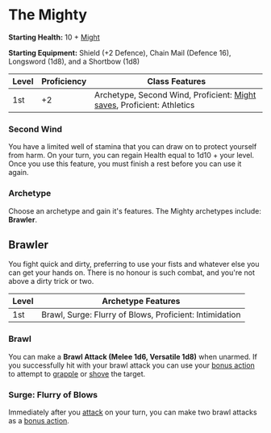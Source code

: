 # The Mighty

**Starting Health:** 10 + [Might](pages/characters/attributes.md?id=might)

**Starting Equipment:** Shield (+2 Defence), Chain Mail (Defence 16), Longsword (1d8), and a Shortbow (1d8)

| Level | Proficiency | Class Features  |
| ----  | ----------- |- |
| 1st   | +2          | Archetype, Second Wind, Proficient: [Might](pages/characters/attributes.md?id=might) [saves](rules/rolling.md?id=saves), Proficient: Athletics |

### Second Wind

You have a limited well of stamina that you can draw on to protect yourself from harm. On your turn, you can regain Health equal to 1d10 + your level. Once you use this feature, you must finish a rest before you can use it again.

### Archetype

Choose an archetype and gain it's features. The Mighty archetypes include: **Brawler**.

## Brawler

You fight quick and dirty, preferring to use your fists and whatever else you can get your hands on. There is no honour is such combat, and you're not above a dirty trick or two.

| Level | Archetype Features |
| ----  | ------------------ |
| 1st   | Brawl, Surge: Flurry of Blows, Proficient: Intimidation |

### Brawl

You can make a **Brawl Attack (Melee 1d6, Versatile 1d8)** when unarmed. If you successfully hit with your brawl attack you can use your [bonus action](pages/combat/actions?id=bonus-actions) to attempt to [grapple](pages/combat/attacks?id=grapple) or [shove](pages/combat/attacks?id=shove) the target.

### Surge: Flurry of Blows

Immediately after you [attack](pages/combat/attacks) on your turn, you can make two brawl attacks as a [bonus action](pages/combat/actions?id=bonus-actions).
